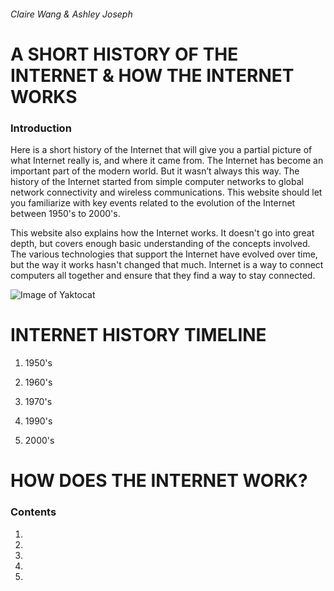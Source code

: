###### Claire Wang & Ashley Joseph

# **A SHORT HISTORY OF THE INTERNET & HOW THE INTERNET WORKS**

### **Introduction**
Here is a short history of the Internet that will give you a partial picture of what Internet really is, and where it came from. The Internet has become an important part of the modern world. But it wasn’t always this way. The history of the Internet started from simple computer networks to global network connectivity and wireless communications. This website should let you familiarize with key events related to the evolution of the Internet between 1950's to 2000's.

This website also explains how the Internet works. It doesn't go into great depth, but covers enough basic understanding of the concepts involved. The various technologies that support the Internet have evolved over time, but the way it works hasn't changed that much. Internet is a way to connect computers all together and ensure that they find a way to stay connected.

![Image of Yaktocat](https://octodex.github.com/images/yaktocat.png)


# **INTERNET HISTORY TIMELINE**

1. 1950's

2. 1960's

3. 1970's

4. 1990's

5. 2000's





# **HOW DOES THE INTERNET WORK?**

### **Contents**

1.
2.
3.
4.
5.


